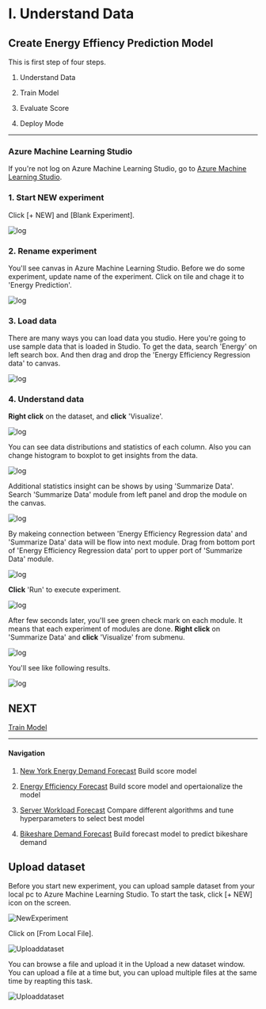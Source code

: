 # I. Understand Data

## Create Energy Effiency Prediction Model

This is first step of four steps.

1. Understand Data

1. Train Model

1. Evaluate Score

1. Deploy Mode 

***

### Azure Machine Learning Studio 

If you're not log on Azure Machine Learning Studio, go to <a href="https://studio.azureml.net/" target="_blank">Azure Machine Learning Studio</a>.

### 1. Start NEW experiment

Click [+ NEW] and [Blank Experiment].

![log](../images/06.png)

### 2. Rename experiment
You'll see canvas in Azure Machine Learning Studio. Before we do some experiment, update name of the experiment. Click on tile and chage it to 'Energy Prediction'.

![log](../images/07.png)

### 3. Load data

There are many ways you can load data you studio. Here you're going to use sample data that is loaded in Studio. To get the data, search 'Energy' on left search box. And then  drag and drop the 'Energy Efficiency Regression data' to canvas. 

![log](../images/08.png)

### 4. Understand data

__Right click__ on the dataset, and __click__ 'Visualize'. 

![log](../images/09.png)

You can see data distributions and statistics of each column. Also you can change histogram to boxplot to get insights from the data.

![log](../images/09.01.png)

Additional statistics insight can be shows by using 'Summarize Data'. Search 'Summarize Data' module from left panel and drop the module on the canvas.

![log](../images/10.png)

By makeing connection between 'Energy Efficiency Regression data' and 'Summarize Data' data will be flow into next module. Drag from bottom port of 'Energy Efficiency Regression data' port to upper port of 'Summarize Data' module.

![log](../images/11.png)

__Click__ 'Run' to execute experiment.

![log](../images/12.png)

After few seconds later, you'll see green check mark on each module. It means that each experiment of modules are done. __Right click__ on 'Summarize Data' and __click__ 'Visualize' from submenu.

![log](../images/13.png)

You'll see like following results.

![log](../images/14.png)


## NEXT
[Train Model](./02.02.TrainModel.md)

--- 

#### Navigation

1. <a href="https://github.com/xlegend1024/az-mlstudio-hol/blob/master/NYCEnergyForecast/01.01.NYCEnergyForecast.md" target="_blank">New York Energy Demand Forecast</a>
Build score model

1. <a href="https://github.com/xlegend1024/az-mlstudio-hol/blob/master/EnergyEfficiency/02.01.EnergyEfficiency.md" target="_blank">Energy Efficiency Forecast</a>
Build score model and opertaionalize the model

1. <a href="https://github.com/xlegend1024/az-mlstudio-hol/blob/master/ServerWorkloadForecast/03.01.ServerWorkLoadForecast.md" target="_blank">Server Workload Forecast</a>
Compare different algorithms and tune hyperparameters to select best model 

1. <a href="https://github.com/xlegend1024/az-mlstudio-hol/blob/master/ServerWorkloadForecast/04.01.BikeshareDemandForecast.md" target="_blank">Bikeshare Demand Forecast</a>
Build forecast model to predict bikeshare demand

## Upload dataset

Before you start new experiment, you can upload sample dataset from your local pc to Azure Machine Learning Studio. To start the task, click [+ NEW] icon on the screen.

![NewExperiment](../images/03.png)

Click on [From Local File].

![Uploaddataset](../images/04.png)

You can browse a file and upload it in the Upload a new dataset window. You can upload a file at a time but, you can upload multiple files at the same time by reapting this task.

![Uploaddataset](../images/05.png)
